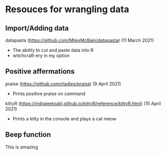# Resouces for wrangling data

## Import/Adding data

datapasta (https://github.com/MilesMcBain/datapasta) (11 March 2021)
 - The ability to cut and paste data into R 
 - witchcraft-ery in my option

## Positive affermations

praise (https://github.com/rladies/praise) (9 April 2021)
 - Prints positive praise on command

kittyR (https://indrajeetpatil.github.io/kittyR/reference/kittyR.html) (15 April 2021)
 - Prints a kitty in the console and plays a cat meow

## Beep function

This is amazing
